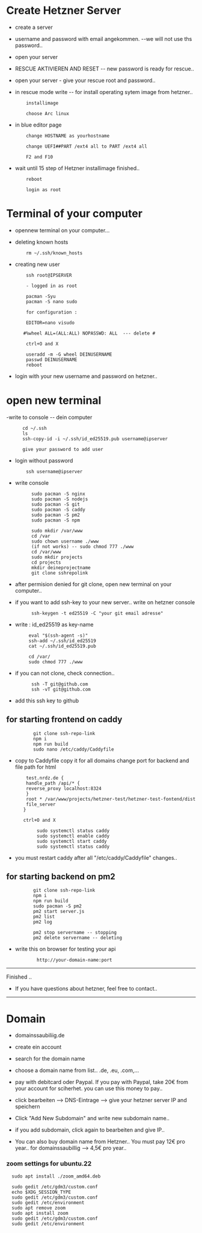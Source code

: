 # Create Hetzner Server

- create a server
- username and password with email angekommen. --we will not use ths password..
- open your server

- RESCUE AKTIVIEREN AND RESET -- new password is ready for rescue..
- open your server - give your rescue root and password..

- in rescue mode write -- for install operating sytem image from hetzner..

          installimage

          choose Arc linux

- in blue editor page

          change HOSTNAME as yourhostname

          change UEFI##PART /ext4 all to PART /ext4 all

          F2 and F10

- wait until 15 step of Hetzner installimage finished..

          reboot

          login as root

# Terminal of your computer

- opennew terminal on your computer...

- deleting known hosts

          rm ~/.ssh/known_hosts

- creating new user

          ssh root@IPSERVER

          - logged in as root

          pacman -Syu
          pacman -S nano sudo

          for configuration :

          EDITOR=nano visudo

         #%wheel ALL=(ALL:ALL) NOPASSWD: ALL  --- delete #

          ctrl+O and X

          useradd -m -G wheel DEINUSERNAME
          passwd DEINUSERNAME
          reboot

- login with your new username and password on hetzner..

# open new terminal

-write to console -- dein computer

          cd ~/.ssh
          ls
          ssh-copy-id -i ~/.ssh/id_ed25519.pub username@ipserver

          give your password to add user

- login without password

          ssh username@ipserver

- write console

            sudo pacman -S nginx
            sudo pacman -S nodejs
            sudo pacman -S git
            sudo pacman -S caddy
            sudo pacman -S pm2
            sudo pacman -S npm

            sudo mkdir /var/www
            cd /var
            sudo chown username ./www
            (if not works) -- sudo chmod 777 ./www
            cd /var/www
            sudo mkdir projects
            cd projects
            mkdir deineprojectname
            git clone sshrepolink

- after permision denied for git clone, open new terminal on your computer..

- if you want to add ssh-key to your new server.. write on hetzner console

            ssh-keygen -t ed25519 -C "your git email adresse"

- write : id_ed25519 as key-name

           eval "$(ssh-agent -s)"
           ssh-add ~/.ssh/id_ed25519
           cat ~/.ssh/id_ed25519.pub

           cd /var/
           sudo chmod 777 ./www

- if you can not clone, check connection..

            ssh -T git@github.com
            ssh -vT git@github.com

- add this ssh key to github

## for starting frontend on caddy

              git clone ssh-repo-link
              npm i
              npm run build
              sudo nano /etc/caddy/Caddyfile

- copy to Caddyfile
  copy it for all domains
  change port for backend and file path for html

          test.nrdz.de {
          handle_path /api/* {
          reverse_proxy localhost:8324
          }
          root * /var/www/projects/hetzner-test/hetzner-test-fontend/dist
          file_server
         }

         ctrl+O and X

              sudo systemctl status caddy
              sudo systemctl enable caddy
              sudo systemctl start caddy
              sudo systemctl status caddy

- you must restart caddy after all "/etc/caddy/Caddyfile" changes..

## for starting backend on pm2

              git clone ssh-repo-link
              npm i
              npm run build
              sudo pacman -S pm2
              pm2 start server.js
              pm2 list
              pm2 log

              pm2 stop servername -- stopping
              pm2 delete servername -- deleting

- write this on browser for testing your api

              http://your-domain-name:port

---

Finished ..

- If you have questions about hetzner, feel free to contact..

---

# Domain

- domainssaubiliig.de

- create ein account

- search for the domain name

- choose a domain name from list.. .de, .eu, .com,...

- pay with debitcard oder Paypal. If you pay with Paypal, take 20€ from your account for sciherhet. you can use this money to pay..

- click bearbeiten --> DNS-Eintrage --> give your hetzner server IP and speichern

- Click "Add New Subdomain" and write new subdomain name..

- if you add subdomain, click again to bearbeiten and give IP..

- You can also buy domain name from Hetzner.. You must pay 12€ pro year.. for domainssaubillig --> 4,5€ pro year..

### zoom settings for ubuntu.22

      sudo apt install ./zoom_amd64.deb

      sudo gedit /etc/gdm3/custom.conf
      echo $XDG_SESSION_TYPE
      sudo gedit /etc/gdm3/custom.conf
      sudo gedit /etc/environment
      sudo apt remove zoom
      sudo apt install zoom
      sudo gedit /etc/gdm3/custom.conf
      sudo gedit /etc/environment
